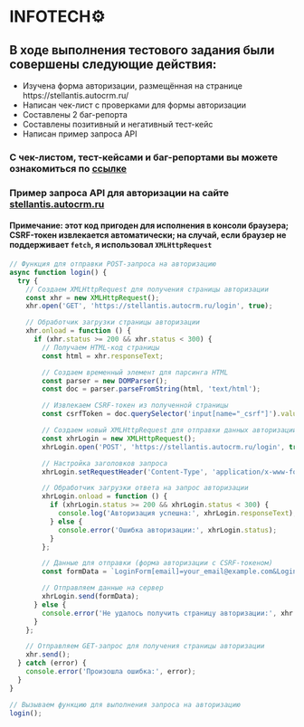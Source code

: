# INFOTECH⚙️

## В ходе выполнения тестового задания были совершены следующие действия:
<ul>
<li>  Изучена форма авторизации, размещённая на странице https://stellantis.autocrm.ru/  </li> 
<li>  Написан чек-лист с проверками для формы авторизации  </li> 
<li>  Составлены 2 баг-репорта  </li> 
<li>  Составлены позитивный и негативный тест-кейс  </li> 
<li>  Написан пример запроса API  </li> 
</ul>

### С чек-листом, тест-кейсами и баг-репортами вы можете ознакомиться по [ссылке](https://docs.google.com/spreadsheets/d/1HmIiAKB9zJ63P_5F99xf3bdtGdGDEc-pAzVIvsNJbM0/edit?usp=sharing)

### Пример запроса API для авторизации на сайте [stellantis.autocrm.ru](https://stellantis.autocrm.ru/login)

#### Примечание: этот код пригоден для исполнения в консоли браузера; CSRF-токен извлекается автоматически; на случай, если браузер не поддерживает `fetch`, я использовал `XMLHttpRequest`


``` js
// Функция для отправки POST-запроса на авторизацию
async function login() {
  try {
    // Создаем XMLHttpRequest для получения страницы авторизации
    const xhr = new XMLHttpRequest();
    xhr.open('GET', 'https://stellantis.autocrm.ru/login', true);

    // Обработчик загрузки страницы авторизации
    xhr.onload = function () {
      if (xhr.status >= 200 && xhr.status < 300) {
        // Получаем HTML-код страницы
        const html = xhr.responseText;

        // Создаем временный элемент для парсинга HTML
        const parser = new DOMParser();
        const doc = parser.parseFromString(html, 'text/html');

        // Извлекаем CSRF-токен из полученной страницы
        const csrfToken = doc.querySelector('input[name="_csrf"]').value;

        // Создаем новый XMLHttpRequest для отправки данных авторизации
        const xhrLogin = new XMLHttpRequest();
        xhrLogin.open('POST', 'https://stellantis.autocrm.ru/login', true);

        // Настройка заголовков запроса
        xhrLogin.setRequestHeader('Content-Type', 'application/x-www-form-urlencoded');

        // Обработчик загрузки ответа на запрос авторизации
        xhrLogin.onload = function () {
          if (xhrLogin.status >= 200 && xhrLogin.status < 300) {
            console.log('Авторизация успешна:', xhrLogin.responseText);
          } else {
            console.error('Ошибка авторизации:', xhrLogin.status);
          }
        };

        // Данные для отправки (форма авторизации с CSRF-токеном)
        const formData = `LoginForm[email]=your_email@example.com&LoginForm[password]=your_password&_csrf=${encodeURIComponent(csrfToken)}`;

        // Отправляем данные на сервер
        xhrLogin.send(formData);
      } else {
        console.error('Не удалось получить страницу авторизации:', xhr.status);
      }
    };

    // Отправляем GET-запрос для получения страницы авторизации
    xhr.send();
  } catch (error) {
    console.error('Произошла ошибка:', error);
  }
}

// Вызываем функцию для выполнения запроса на авторизацию
login();

